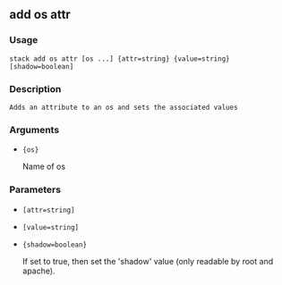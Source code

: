 ## add os attr

### Usage

`stack add os attr [os ...] {attr=string} {value=string} [shadow=boolean]`

### Description


	Adds an attribute to an os and sets the associated values 

	

### Arguments

* `{os}`

   Name of os


### Parameters
* `[attr=string]`
* `[value=string]`
* `{shadow=boolean}`

   If set to true, then set the 'shadow' value (only readable by root
	and apache).



